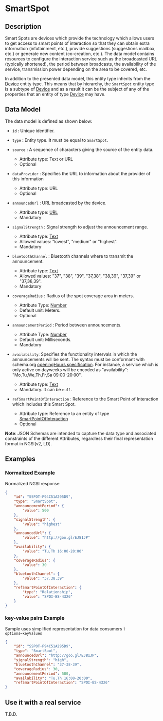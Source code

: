 # SmartSpot

## Description

Smart Spots are devices which provide the technology which allows users to get
access to smart points of interaction so that they can obtain extra information
(infotainment, etc.), provide suggestions (suggestions mailbox, etc.) or
generate new content (co-creation, etc.). The data model contains resources to
configure the interaction service such as the broadcasted URL (typically
shortened), the period between broadcasts, the availability of the service,
transmission power depending on the area to be covered, etc.

In addition to the presented data model, this entity type inherits from the
[Device](../../../Device/Device/doc/spec.md) entity type. This means that by
hierarchy, the `SmartSpot` entity type is a subtype of
[Device](../../../Device/Device/doc/spec.md) and as a result it can be the
subject of any of the properties that an entity of type
[Device](../../../Device/Device/doc/spec.md) may have.

## Data Model

The data model is defined as shown below:

-   `id` : Unique identifier.

-   `type` : Entity type. It must be equal to `SmartSpot`.

-   `source` : A sequence of characters giving the source of the entity data.

    -   Attribute type: Text or URL
    -   Optional

-   `dataProvider` : Specifies the URL to information about the provider of this
    information

    -   Attribute type: URL
    -   Optional

-   `announcedUrl` : URL broadcasted by the device.

    -   Attribute type: [URL](https://schema.org/URL)
    -   Mandatory

-   `signalStrength` : Signal strength to adjust the announcement range.

    -   Attribute type: [Text](https://schema.org/Text)
    -   Allowed values: "lowest", "medium" or "highest".
    -   Mandatory

-   `bluetoothChannel` : Bluetooth channels where to transmit the announcement.

    -   Attribute type: [Text](https://schema.org/Text)
    -   Allowed values: "37", "38", "39", "37,38", "38,39", "37,39" or
        "37,38,39".
    -   Mandatory

-   `coverageRadius` : Radius of the spot coverage area in meters.

    -   Attribute Type: [Number](https://schema.org/Number)
    -   Default unit: Meters.
    -   Optional

-   `announcementPeriod` : Period between announcements.

    -   Attribute Type: [Number](https://schema.org/Number)
    -   Default unit: Milliseconds.
    -   Mandatory

-   `availability`: Specifies the functionality intervals in which the
    announcements will be sent. The syntax must be conformant with schema.org
    [openingHours specification](https://schema.org/openingHours). For instance,
    a service which is only active on dayweeks will be encoded as
    "availability": "Mo,Tu,We,Th,Fr,Sa 09:00-20:00".

    -   Attribute type: [Text](https://schema.org/Text)
    -   Mandatory. It can be `null`.

-   `refSmartPointOfInteraction` : Reference to the Smart Point of Interaction
    which includes this Smart Spot.
    -   Attribute type: Reference to an entity of type
        [SmartPointOfInteraction](../../SmartPointOfInteraction/doc/spec.md)
    -   Optional

**Note**: JSON Schemas are intended to capture the data type and associated
constraints of the different Attributes, regardless their final representation
format in NGSI(v2, LD).

## Examples

### Normalized Example

Normalized NGSI response

```json
{
    "id": "SSPOT-F94C51A295D9",
    "type": "SmartSpot",
    "announcementPeriod": {
        "value": 500
    },
    "signalStrength": {
        "value": "highest"
    },
    "announcedUrl": {
        "value": "http://goo.gl/EJ81JP"
    },
    "availability": {
        "value": "Tu,Th 16:00-20:00"
    },
    "coverageRadius": {
        "value": 30
    },
    "bluetoothChannel": {
        "value": "37,38,39"
    },
    "refSmartPointOfInteraction": {
        "type": "Relationship",
        "value": "SPOI-ES-4326"
    }
}
```

### key-value pairs Example

Sample uses simplified representation for data consumers `?options=keyValues`

```json
{
    "id": "SSPOT-F94C51A295D9",
    "type": "SmartSpot",
    "announcedUrl": "http://goo.gl/EJ81JP",
    "signalStrength": "high",
    "bluetoothChannel": "37-38-39",
    "coverageRadius": 30,
    "announcementPeriod": 500,
    "availability": "Tu,Th 16:00-20:00",
    "refSmartPointOfInteraction": "SPOI-ES-4326"
}
```

## Use it with a real service

T.B.D.
